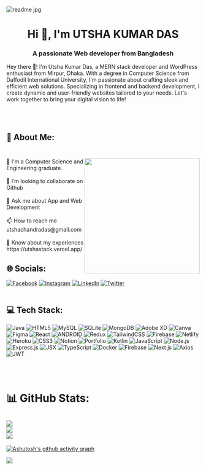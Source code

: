 ![readme jpg](https://github.com/UtshadasCSE/UtshadasCSE/assets/75168319/6895dbfe-4e73-4783-ab35-2c61c1ec1e77)

<h1 align="center">Hi 👋, I'm UTSHA KUMAR DAS</h1>
<h3 align="center">A passionate Web developer from Bangladesh</h3>
<p>Hey there 👋! I'm Utsha Kumar Das, a MERN stack developer and WordPress enthusiast from Mirpur, Dhaka. With a degree in Computer Science from Daffodil International University, I'm passionate about crafting sleek and efficient web solutions. Specializing in frontend and backend development, I create dynamic and user-friendly websites tailored to your needs. Let's work together to bring your digital vision to life!</p>

<br/><br/>
## 💫 About Me: <br /><br />   
<img align="right" width="300" src="https://th.bing.com/th/id/R.cd37fa49c983ac905df0016fd5b6a2ee?rik=XYhzlatbpAHWnA&pid=ImgRaw&r=0">
🌱 I'm a Computer Science and Engineering graduate.<br /><br />   
👯 I’m looking to collaborate on Github<br /><br />     
💬 Ask me about App and Web Development<br /><br />
📫 How to reach me utshachandradas@gmail.com<br /><br />
📄 Know about my experiences https://utshastack.vercel.app/<br />

## 🌐 Socials:
[![Facebook](https://img.shields.io/badge/Facebook-%231877F2.svg?logo=Facebook&logoColor=white)](https://facebook.com/https://www.facebook.com/utshadasreal567)
[![Instagram](https://img.shields.io/badge/Instagram-%23E4405F.svg?logo=Instagram&logoColor=white)](https://instagram.com/https://www.instagram.com/thinkaboututsha/)
[![LinkedIn](https://img.shields.io/badge/LinkedIn-%230077B5.svg?logo=linkedin&logoColor=white)](https://linkedin.com/in/https://www.linkedin.com/in/utsha-kumar-das-csebd25/)
[![Twitter](https://img.shields.io/badge/Twitter-%231DA1F2.svg?logo=Twitter&logoColor=white)](https://twitter.com/https://twitter.com/@Utsha74032593)
<br/><br/>
## 💻 Tech Stack:
![Java](https://img.shields.io/badge/java-%23ED8B00.svg?style=plastic&logo=java&logoColor=white)
![HTML5](https://img.shields.io/badge/html5-%23E34F26.svg?style=plastic&logo=html5&logoColor=white)
![MySQL](https://img.shields.io/badge/mysql-%2300f.svg?style=plastic&logo=mysql&logoColor=white)
![SQLite](https://img.shields.io/badge/sqlite-%2307405e.svg?style=plastic&logo=sqlite&logoColor=white)
![MongoDB](https://img.shields.io/badge/MongoDB-%234ea94b.svg?style=plastic&logo=mongodb&logoColor=white)
![Adobe
XD](https://img.shields.io/badge/Adobe%20XD-470137?style=plastic&logo=Adobe%20XD&logoColor=#FF61F6)
![Canva](https://img.shields.io/badge/Canva-%2300C4CC.svg?style=plastic&logo=Canva&logoColor=white)
![Figma](https://img.shields.io/badge/figma-%23F24E1E.svg?style=plastic&logo=figma&logoColor=white)
![React](https://img.shields.io/badge/react-%2320232a.svg?style=plastic&logo=react&logoColor=%2361DAFB)
![ANDROID](https://img.shields.io/badge/android-%2320232a.svg?style=plastic&logo=android&logoColor=%a4c639)
![Redux](https://img.shields.io/badge/redux-%23593d88.svg?style=plastic&logo=redux&logoColor=white)
![TailwindCSS](https://img.shields.io/badge/tailwindcss-%2338B2AC.svg?style=plastic&logo=tailwind-css&logoColor=white)
![Firebase](https://img.shields.io/badge/firebase-%23039BE5.svg?style=plastic&logo=firebase)
![Netlify](https://img.shields.io/badge/netlify-%23000000.svg?style=plastic&logo=netlify&logoColor=#00C7B7)
![Heroku](https://img.shields.io/badge/heroku-%23430098.svg?style=plastic&logo=heroku&logoColor=white)
![CSS3](https://img.shields.io/badge/css3-%231572B6.svg?style=plastic&logo=css3&logoColor=white)
![Notion](https://img.shields.io/badge/Notion-%23000000.svg?style=plastic&logo=notion&logoColor=white)
![Portfolio](https://img.shields.io/badge/Portfolio-%23000000.svg?style=plastic&logo=firefox&logoColor=#FF7139)
![Kotlin](https://img.shields.io/badge/kotlin-%230095D5.svg?style=plastic&logo=kotlin&logoColor=white)
![JavaScript](https://img.shields.io/badge/javascript-%23F7DF1E.svg?style=plastic&logo=javascript&logoColor=black)
![Node.js](https://img.shields.io/badge/node.js-339933.svg?style=plastic&logo=nodedotjs&logoColor=white)
![Express.js](https://img.shields.io/badge/express.js-000000.svg?style=plastic&logo=express&logoColor=white)
![JSX](https://img.shields.io/badge/jsx-61DAFB.svg?style=plastic&logo=react&logoColor=black)
![TypeScript](https://img.shields.io/badge/typescript-007ACC.svg?style=plastic&logo=typescript&logoColor=white)
![Docker](https://img.shields.io/badge/docker-2496ED.svg?style=plastic&logo=docker&logoColor=white)
![Firebase](https://img.shields.io/badge/firebase-FFCA28.svg?style=plastic&logo=firebase&logoColor=black)
![Next.js](https://img.shields.io/badge/next.js-000000.svg?style=plastic&logo=nextdotjs&logoColor=white)
![Axios](https://img.shields.io/badge/axios-5A29E4.svg?style=plastic&logo=axios&logoColor=white)
![JWT](https://img.shields.io/badge/jwt-000000.svg?style=plastic&logo=jsonwebtokens&logoColor=white)

<br/><br/>
# 📊 GitHub Stats:
![](https://github-readme-stats.vercel.app/api?username=UtshadasCSE&theme=radical&hide_border=false&include_all_commits=true&count_private=false)<br />
![](https://github-readme-streak-stats.herokuapp.com/?user=UtshadasCSE&theme=radical&hide_border=false)<br />
![](https://github-readme-stats.vercel.app/api/top-langs/?username=UtshadasCSE&theme=radical&hide_border=false&include_all_commits=true&count_private=false&layout=compact)
---

[![Ashutosh's github activity graph](https://github-readme-activity-graph.vercel.app/graph?username=UtshadasCSE&bg_color=e0e0ed&color=9e4c98&line=2d4ebd&point=403d3d&area=true&hide_border=true)](https://github.com/ashutosh00710/github-readme-activity-graph)

[![](https://visitcount.itsvg.in/api?id=UtshadasCSE&icon=5&color=7)](https://visitcount.itsvg.in)
<!-- Proudly created with GPRM ( https://gprm.itsvg.in ) -->




